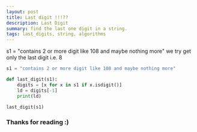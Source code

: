 ```yaml
---
layout: post
title: Last digit !!!??
description: Last Digit
summary: find the last one digit in a string.
tags: last_digits, string, algorithms
---
```

s1 = "contains 2 or more digit like 108 and maybe nothing more"
we try get only the last digit i.e. 8

```python
s1 = "contains 2 or more digit like 108 and maybe nothing more"

def last_digit(s1):
	digits = [x for x in s1 if x.isdigit()]
	ld = digits[-1]
	print(ld)

last_digit(s1)
```

### Thanks for reading :)
